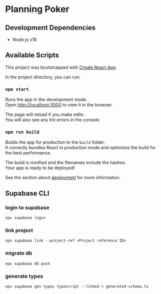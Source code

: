 # Planning Poker

## Development Dependencies

- Node.js v18

## Available Scripts

This project was bootstrapped with [Create React App](https://github.com/facebook/create-react-app).

In the project directory, you can run:

### `npm start`

Runs the app in the development mode.\
Open [http://localhost:3000](http://localhost:3000) to view it in the browser.

The page will reload if you make edits.\
You will also see any lint errors in the console.

### `npm run build`

Builds the app for production to the `build` folder.\
It correctly bundles React in production mode and optimizes the build for the best performance.

The build is minified and the filenames include the hashes.\
Your app is ready to be deployed!

See the section about [deployment](https://facebook.github.io/create-react-app/docs/deployment) for more information.

## Supabase CLI

### login to supabase

`npx supabase login`

### link project

`npx supabase link --project-ref <Project reference ID>`

### migrate db

`npx supabase db push`

### generate types

`npx supabase gen types typescript --linked > generated-schema.ts`
